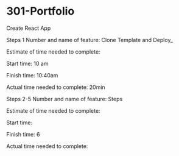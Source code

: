 # 301-Portfolio
Create React App

Steps 1
Number and name of feature: Clone Template and Deploy_

Estimate of time needed to complete: 

Start time: 10 am

Finish time: 10:40am

Actual time needed to complete: 20min

Steps 2-5
Number and name of feature: Steps 

Estimate of time needed to complete: 

Start time: 

Finish time: 6

Actual time needed to complete: 

